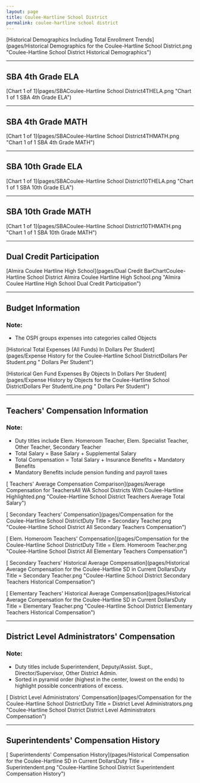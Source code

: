 ```yaml
---
layout: page
title: Coulee-Hartline School District
permalink: coulee-hartline school district
---
```



[Historical Demographics Including Total Enrollment Trends](pages/Historical Demographics for the Coulee-Hartline School District.png "Coulee-Hartline School District Historical Demographics")

___

## SBA 4th Grade ELA

[Chart 1 of 1](pages/SBACoulee-Hartline School District4THELA.png "Chart 1 of 1 SBA 4th Grade ELA")


___

## SBA 4th Grade MATH

[Chart 1 of 1](pages/SBACoulee-Hartline School District4THMATH.png "Chart 1 of 1 SBA 4th Grade MATH")


___

## SBA 10th Grade ELA

[Chart 1 of 1](pages/SBACoulee-Hartline School District10THELA.png "Chart 1 of 1 SBA 10th Grade ELA")


___

## SBA 10th Grade MATH

[Chart 1 of 1](pages/SBACoulee-Hartline School District10THMATH.png "Chart 1 of 1 SBA 10th Grade MATH")


___

## Dual Credit Participation

[Almira Coulee Hartline High School](pages/Dual Credit BarChartCoulee-Hartline School District Almira Coulee Hartline High School.png "Almira Coulee Hartline High School Dual Credit Participation")


___

## Budget Information
### Note:
- The OSPI groups expenses into categories called Objects

[Historical Total Expenses (All Funds) In Dollars Per Student](pages/Expense History for the Coulee-Hartline School DistrictDollars Per Student.png " Dollars Per Student")

[Historical Gen Fund Expenses By Objects In Dollars Per Student](pages/Expense History by Objects for the Coulee-Hartline School DistrictDollars Per StudentLine.png " Dollars Per Student")


___

## Teachers' Compensation Information
### Note:
- Duty titles include Elem. Homeroom Teacher, Elem. Specialist Teacher, Other Teacher, Secondary Teacher
- Total Salary = Base Salary + Supplemental Salary
- Total Compensation = Total Salary + Insurance Benefits + Mandatory Benefits
- Mandatory Benefits include pension funding and payroll taxes

[ Teachers' Average Compensation Comparison](pages/Average Compensation for TeachersAll WA School Districts With Coulee-Hartline Highlighted.png "Coulee-Hartline School District Teachers Average Total Salary")

[ Secondary Teachers' Compensation](pages/Compensation for the Coulee-Hartline School DistrictDuty Title = Secondary Teacher.png "Coulee-Hartline School District All Secondary Teachers Compensation")

[ Elem. Homeroom Teachers' Compensation](pages/Compensation for the Coulee-Hartline School DistrictDuty Title = Elem. Homeroom Teacher.png "Coulee-Hartline School District All Elementary Teachers Compensation")

[ Secondary Teachers' Historical Average Compensation](pages/Historical Average Compensation for the Coulee-Hartline SD in Current DollarsDuty Title = Secondary Teacher.png "Coulee-Hartline School District Secondary Teachers Historical Compensation")

[ Elementary Teachers' Historical Average Compensation](pages/Historical Average Compensation for the Coulee-Hartline SD in Current DollarsDuty Title = Elementary Teacher.png "Coulee-Hartline School District Elementary Teachers Historical Compensation")


___

## District Level Administrators' Compensation

### Note:
- Duty titles include Superintendent, Deputy/Assist. Supt., Director/Supervisor, Other District Admin.
- Sorted in pyramid order (highest in the center, lowest on the ends) to highlight possible concentrations of excess.

[ District Level Administrators' Compensation](pages/Compensation for the Coulee-Hartline School DistrictDuty Title = District Level Administrators.png "Coulee-Hartline School District District Level Administrators Compensation")


___

## Superintendents' Compensation History

[ Superintendents' Compensation History](pages/Historical Compensation for the Coulee-Hartline SD in Current DollarsDuty Title = Superintendent.png "Coulee-Hartline School District Superintendent Compensation History")


